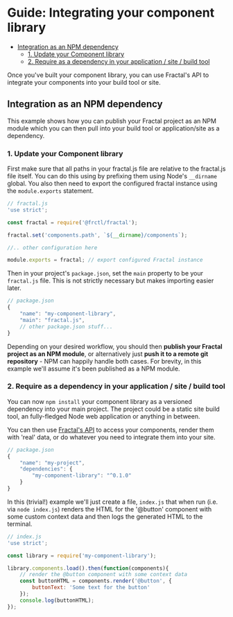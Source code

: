 # Guide: Integrating your component library

<!-- START doctoc generated TOC please keep comment here to allow auto update -->
<!-- DON'T EDIT THIS SECTION, INSTEAD RE-RUN doctoc TO UPDATE -->


- [Integration as an NPM dependency](#integration-as-an-npm-dependency)
  - [1. Update your Component library](#1-update-your-component-library)
  - [2. Require as a dependency in your application / site / build tool](#2-require-as-a-dependency-in-your-application--site--build-tool)

<!-- END doctoc generated TOC please keep comment here to allow auto update -->

Once you've built your component library, you can use Fractal's API to integrate your components into your build tool or site.

## Integration as an NPM dependency

This example shows how you can publish your Fractal project as an NPM module which you can then pull into your build tool or application/site as a dependency.

### 1. Update your Component library

First make sure that all paths in your fractal.js file are relative to the fractal.js file itself. You can do this using by prefixing them using Node's `__dirname` global. You also then need to export the configured fractal instance using the `module.exports` statement.

```js
// fractal.js
'use strict';

const fractal = require('@frctl/fractal');

fractal.set('components.path', `${__dirname}/components`);

//.. other configuration here

module.exports = fractal; // export configured Fractal instance
```

Then in your project's `package.json`, set the `main` property to be your `fractal.js` file. This is not strictly necessary but makes importing easier later.

```js
// package.json
{
    "name": "my-component-library",
    "main": "fractal.js",
    // other package.json stuff...
}
```

Depending on your desired workflow, you should then **publish your Fractal project as an NPM module**, or alternatively just **push it to a remote git repository** - NPM can happily handle both cases. For brevity, in this example we'll assume it's been published as a NPM module.

### 2. Require as a dependency in your application / site / build tool

You can now `npm install` your component library as a versioned dependency into your main project. The project could be a static site build tool, an fully-fledged Node web application or anything in between.

You can then use [Fractal's API](/docs/api/overview.md) to access your components, render them with 'real' data, or do whatever you need to integrate them into your site.

```js
// package.json
{
    "name": "my-project",
    "dependencies": {
        "my-component-library": "^0.1.0"
    }   
}
```

In this (trivial!) example we'll just create a file, `index.js` that when run (i.e. via `node index.js`) renders the HTML for the '@button' component with some custom context data and then logs the generated HTML to the terminal.

```js
// index.js
'use strict';

const library = require('my-component-library');

library.components.load().then(function(components){
    // render the @button component with some context data
    const buttonHTML = components.render('@button', {
        buttonText: 'Some text for the button'
    });
    console.log(buttonHTML);
});
```

